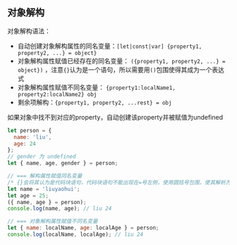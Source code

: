 
## 对象解构
对象解构语法：
* 自动创建对象解构属性的同名变量：`[let|const|var] {property1, property2, ...} = object}` 
* 对象解构属性赋值已经存在的同名变量： `({property1, property2, ...} = object})` ，注意`{}`认为是一个语句，所以需要用`()`包围使得其成为一个表达式
* 对象解构属性赋值不同名变量： `{property1:localName1, property2:localName2} obj`
* 剩余项解构：`{property1, property2, ...rest} = obj`

如果对象中找不到对应的property，自动创建该property并被赋值为undefined

```js
let person = {
  name: 'liu',
  age: 24
};
// gender 为 undefined
let { name, age, gender } = person;

// === 解构属性赋值同名变量
/* {}会将其认为是代码块语句，代码块语句不能出现在=号左侧，使用圆括号包围，使其解析为表达式 */
let name = 'liuyaohui';
let age = 25;
({ name, age } = person);
console.log(name, age); // liu 24

// === 对象解构属性赋值不同名变量
let { name: localName, age: localAge } = person;
console.log(localName, localAge); // liu 24
```